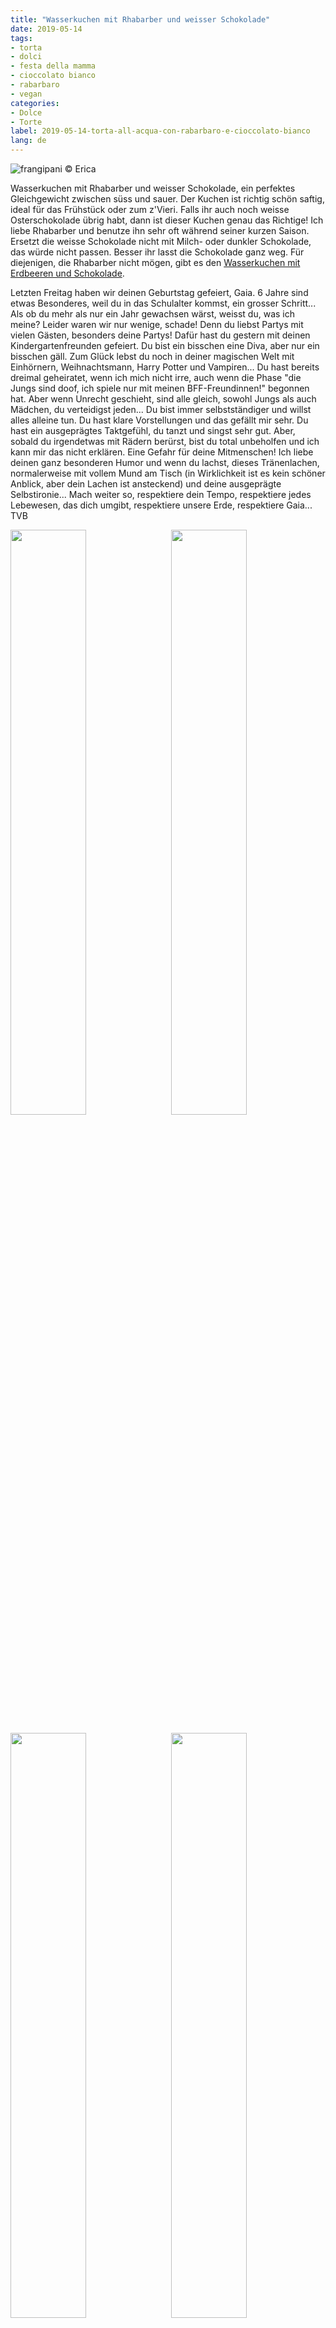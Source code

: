 ```yaml
---
title: "Wasserkuchen mit Rhabarber und weisser Schokolade"
date: 2019-05-14
tags:
- torta
- dolci
- festa della mamma
- cioccolato bianco
- rabarbaro
- vegan
categories:
- Dolce
- Torte 
label: 2019-05-14-torta-all-acqua-con-rabarbaro-e-cioccolato-bianco
lang: de
---
```

![](../2019-05-14-torta-all-acqua-con-rabarbaro-e-cioccolato-bianco/header.jpeg "frangipani © Erica")

Wasserkuchen mit Rhabarber und weisser Schokolade, ein perfektes Gleichgewicht zwischen süss und sauer. Der Kuchen ist richtig schön saftig, ideal für das Frühstück oder zum z'Vieri. Falls ihr auch noch weisse Osterschokolade übrig habt, dann ist dieser Kuchen genau das Richtige! Ich liebe Rhabarber und benutze ihn sehr oft während seiner kurzen Saison. Ersetzt die weisse Schokolade nicht mit Milch- oder dunkler Schokolade, das würde nicht passen. Besser ihr lasst die Schokolade ganz weg. Für diejenigen, die Rhabarber nicht mögen, gibt es den <a href="https://frangipani.raiano.ch/2017-06-08-torta-all-acqua-con-fragole-e-cioccolato-de/" target="_blank">Wasserkuchen mit Erdbeeren und Schokolade</a>. 

Letzten Freitag haben wir deinen Geburtstag gefeiert, Gaia. 6 Jahre sind etwas Besonderes, weil du in das Schulalter kommst, ein grosser Schritt... Als ob du mehr als nur ein Jahr gewachsen wärst, weisst du, was ich meine? Leider waren wir nur wenige, schade! Denn du liebst Partys mit vielen Gästen, besonders deine Partys! Dafür hast du gestern mit deinen Kindergartenfreunden gefeiert. Du bist ein bisschen eine Diva, aber nur ein bisschen gäll. Zum Glück lebst du noch in deiner magischen Welt mit Einhörnern, Weihnachtsmann, Harry Potter und Vampiren... Du hast bereits dreimal geheiratet, wenn ich mich nicht irre, auch wenn die Phase "die Jungs sind doof, ich spiele nur mit meinen BFF-Freundinnen!" begonnen hat. Aber wenn Unrecht geschieht, sind alle gleich, sowohl Jungs als auch Mädchen, du verteidigst jeden... Du bist immer selbstständiger und willst alles alleine tun. Du hast klare Vorstellungen und das gefällt mir sehr. Du hast ein ausgeprägtes Taktgefühl, du tanzt und singst sehr gut. Aber, sobald du irgendetwas mit Rädern berürst, bist du total unbeholfen und ich kann mir das nicht erklären. Eine Gefahr für deine Mitmenschen! Ich liebe deinen ganz besonderen Humor und wenn du lachst, dieses Tränenlachen, normalerweise mit vollem Mund am Tisch (in Wirklichkeit ist es kein schöner Anblick, aber dein Lachen ist ansteckend) und deine ausgeprägte Selbstironie...
Mach weiter so, respektiere dein Tempo, respektiere jedes Lebewesen, das dich umgibt, respektiere unsere Erde, respektiere Gaia... TVB

<p>
  <div style="width: 100%; margin-bottom: 0">
    <img style="float: left; width: 49%; margin-right: 1%" src="../2019-05-14-torta-all-acqua-con-rabarbaro-e-cioccolato-bianco/tortagaia1.jpeg" alt="" title="frangipani © Erica" />
    <img style="float: left; width: 49%; margin-left: 1%" src="../2019-05-14-torta-all-acqua-con-rabarbaro-e-cioccolato-bianco/tortagaia2.jpeg" alt="" title="frangipani © Erica" />
    <div style="clear: both"></div>
  </div>
</p>

<p>
  <div style="width: 100%; margin-bottom: 0">
    <img style="float: left; width: 49%; margin-right: 1%" src="../2019-05-14-torta-all-acqua-con-rabarbaro-e-cioccolato-bianco/tortagaia3.jpeg" alt="" title="frangipani © Erica" />
    <img style="float: left; width: 49%; margin-left: 1%" src="../2019-05-14-torta-all-acqua-con-rabarbaro-e-cioccolato-bianco/tortagaia4.jpeg" alt="" title="frangipani © Erica" />
    <div style="clear: both"></div>
  </div>
</p>

<p>
  <div style="width: 100%; margin-bottom: 0">
    <img style="float: left; width: 49%; margin-right: 1%" src="../2019-05-14-torta-all-acqua-con-rabarbaro-e-cioccolato-bianco/tortagaia5.jpeg" alt="" title="frangipani © Erica" />
    <img style="float: left; width: 49%; margin-left: 1%" src="../2019-05-14-torta-all-acqua-con-rabarbaro-e-cioccolato-bianco/tortagaia6.jpeg" alt="" title="frangipani © Erica" />
    <div style="clear: both"></div>
  </div>
</p>

Na ja, gestern haben wir sogar eine Kindergeburtstagsparty mit insgesamt 9 Kindern überstanden! Es ist gut gelaufen... Wir haben viele Spiele gespielt, sie hatten Spass. Die Party war mit Einhörnern und Regenbogen (es tat mir ein bisschen leid für die anwesenden Jungs, ich habe versucht, ein wenig Blau in dieses Pink-Overload zu stecken)... Ich wollte einen runden Schokoladenkuchen machen und ihn mit einem Smarties-Regenbogen und Marshmallows-Wolken dekorieren, sehr simpel. Aber dann schickte mir meine Schwester Bilder von Yogurt Bars und ich fragte Gaia, was sie bevorzugte. Ja, sie hat sich für die Yogurt Bar entschieden... Also habe ich jedem Kind etwas Naturjoghurt in die Schälchen gegeben und sie haben die Toppings selbst hinzugefügt, was sie wollten: Granola, Früchte, M&Ms... und dazu gab es auch Waffeln, die habe ich als "Torte" benutzt, um die Kerzen auszublasen.
<p>
  <div style="width: 100%; margin-bottom: 0">
    <img style="float: left; width: 49%; margin-right: 1%" src="../2019-05-14-torta-all-acqua-con-rabarbaro-e-cioccolato-bianco/tortagaia7.jpeg" alt="" title="frangipani © Erica" />
    <img style="float: left; width: 49%; margin-left: 1%" src="../2019-05-14-torta-all-acqua-con-rabarbaro-e-cioccolato-bianco/tortagaia8.jpeg" alt="" title="frangipani © Erica" />
    <div style="clear: both"></div>
  </div>
</p>

<p>
  <div style="width: 100%; margin-bottom: 0">
    <img style="float: left; width: 49%; margin-right: 1%" src="../2019-05-14-torta-all-acqua-con-rabarbaro-e-cioccolato-bianco/tortagaia9.jpeg" alt="" title="frangipani © Erica" />
    <img style="float: left; width: 49%; margin-left: 1%" src="../2019-05-14-torta-all-acqua-con-rabarbaro-e-cioccolato-bianco/tortagaia10.jpeg" alt="" title="frangipani © Erica" />
    <div style="clear: both"></div>
  </div>
</p>

<p>
  <div style="width: 100%; margin-bottom: 0">
    <img style="float: left; width: 49%; margin-right: 1%" src="../2019-05-14-torta-all-acqua-con-rabarbaro-e-cioccolato-bianco/tortagaia11.jpeg" alt="" title="frangipani © Erica" />
    <img style="float: left; width: 49%; margin-left: 1%" src="../2019-05-14-torta-all-acqua-con-rabarbaro-e-cioccolato-bianco/tortagaia12.jpeg" alt="" title="frangipani © Erica" />
    <div style="clear: both"></div>
  </div>
</p>

Diese Yogurt Bars sind fantastisch! Man kann sie auch mit Glace machen oder im Winter mit heisser Schokolade... Das wird sicher nicht das letzte Mal sein!

<div id="wrapper" style="text-align: center">
  <div id="yourdiv" style="display: inline-block;">
    <div class="ingredients">
      <div class="ingredients-title">Zutaten</div>
      <table>
        <tbody>
          <tr>
            <td>3 Stangen</td>
            <td>Rhabarber</td>        
          </tr>
          <tr>
            <td>qs</td>
            <td>Zitronensaft</td>        
          </tr>
          <tr>
            <td>375ml</td>
            <td>Wasser</td>
          </tr>
          <tr>
            <td>240gr</td>
            <td>Zucker</td>
          </tr>
          <tr>
            <td>65gr</td>
            <td>Sonnenblumenöl</td>
          </tr>
          <tr>
            <td>350gr</td>
            <td>Mehl</td>
          </tr>
          <tr>
            <td>1 Päckchen</td>
            <td>Backpulver</td>
          </tr>
          <tr>
            <td>1 Päckchen</td>
            <td>Vanillezucker</td>
          </tr>
          <tr>
            <td>1 Prise</td>
            <td>Salz</td>
          </tr>
          <tr>
            <td>150gr</td>
            <td>weisse Schokolade in Stückchen</td>
          </tr>
        </tbody>
      </table>
      <br></br>
      <i class="pull-right" style="font-size: 80%;">für eine Gugelhupfform oder eine 22-24cm Backform</i>
    </div>
  </div>
</div>


<h3>
  <font color="grey">
    <i class="fa fa-cogs"></i>
  </font> Zubereitung
</h3>

Rhabarber rüsten, in kleine Stücke schneiden und in eine kleine Schüssel geben. Dazu kommt einen Esslöffel Zucker (vom Total) und ein wenig Zitronensaft, mischen und auf die Seite legen.
![](../2019-05-14-torta-all-acqua-con-rabarbaro-e-cioccolato-bianco/rabarbaro.jpeg "frangipani © Erica")

Zucker im Wasser auflösen, dann Sonnenblumenöl dazu geben und mischen. In einer separaten Schüssel Mehl, Backpulver, Vanillezucker und Salz vermengen, dann Wassergemisch beigeben und alles mit einem Schwingbesen vermengen bis der Teig schön glatt ist. Dann Rhabarber und weisse Schokolade vorsichtig untermischen. Teig in die bebutterte und bemehlte Form giessen.
![](../2019-05-14-torta-all-acqua-con-rabarbaro-e-cioccolato-bianco/teglia.jpeg "frangipani © Erica")

Der Kuchen kommt für ca. 45min in den vorgeheizten Ofen bei 180°C Ober- und Unterhitze, immer Stäbchenprobe machen. Kuchen in der Form kurz auskühlen lassen und dann auf den Servierteller stürzen...
![](../2019-05-14-torta-all-acqua-con-rabarbaro-e-cioccolato-bianco/risultato1.jpeg "frangipani © Erica")

![](../2019-05-14-torta-all-acqua-con-rabarbaro-e-cioccolato-bianco/risultato2.jpeg "frangipani © Erica")

![](../2019-05-14-torta-all-acqua-con-rabarbaro-e-cioccolato-bianco/risultato3.jpeg "frangipani © Erica")

![](../2019-05-14-torta-all-acqua-con-rabarbaro-e-cioccolato-bianco/risultato4.jpeg "frangipani © Erica")

![](../2019-05-14-torta-all-acqua-con-rabarbaro-e-cioccolato-bianco/risultato5.jpeg "frangipani © Erica")

![](../2019-05-14-torta-all-acqua-con-rabarbaro-e-cioccolato-bianco/risultato6.jpeg "frangipani © Erica")

<h4>Buon appetito
  <font color="red">
    <i class="fa fa-smile-o"></i>
  </font>
</h4>